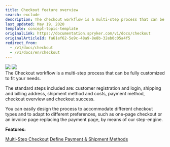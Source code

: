 ```yaml
---
title: Checkout feature overview
search: exclude
description: The checkout workflow is a multi-step process that can be fullly customized to fit your needs.
last_updated: May 19, 2020
template: concept-topic-template
originalLink: https://documentation.spryker.com/v1/docs/checkout
originalArticleId: fa61ef62-5e9c-48a9-8e8b-32eb0c05a4f5
redirect_from:
  - /v1/docs/checkout
  - /v1/docs/en/checkout
---
```


<div class='feature-text'>
    <div class='feature-images'>
    <img class="light-mode" src="https://spryker.s3.eu-central-1.amazonaws.com/docs/Document+360/Capabilities+icons/light/Checkout.svg"/>
    <img class="dark-mode" src="https://spryker.s3.eu-central-1.amazonaws.com/docs/Document+360/Capabilities+icons/dark/Checkout.svg"/>
    </div>
    <div class="feature-text-wrap">
The Checkout workflow is a multi-step process that can be fully customized to fit your needs.

The standard steps included are: customer registration and login, shipping and billing address, shipment method and costs, payment method, checkout overview and checkout success.

You can easily design the process to accommodate different checkout types and to adapt to different preferences, such as one-page checkout or an invoice page replacing the payment page, by means of our step-engine.
 </div>
</div>


**Features:**
<div>
<a class="feature-link" href="/docs/scos/user/features/{{page.version}}/checkout-feature-overview/multi-step-checkout-overview.html">Multi-Step Checkout</a>  
<a class="feature-link" href="/docs/scos/user/features/{{page.version}}/checkout-feature-overview/define-payment-and-shipment-methods.html">Define Payment & Shipment Methods</a>
</div>

